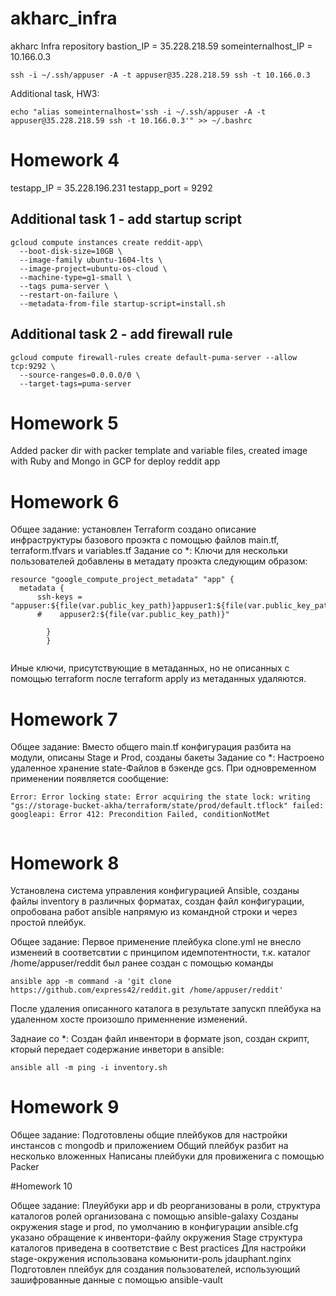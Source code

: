 # akharc_infra
akharc Infra repository
bastion_IP = 35.228.218.59
someinternalhost_IP = 10.166.0.3
```
ssh -i ~/.ssh/appuser -A -t appuser@35.228.218.59 ssh -t 10.166.0.3
```
Additional task, HW3:
```
echo "alias someinternalhost='ssh -i ~/.ssh/appuser -A -t appuser@35.228.218.59 ssh -t 10.166.0.3'" >> ~/.bashrc
```
# Homework 4
testapp_IP = 35.228.196.231
testapp_port = 9292
## Additional task 1 - add startup script
```
gcloud compute instances create reddit-app\
  --boot-disk-size=10GB \
  --image-family ubuntu-1604-lts \
  --image-project=ubuntu-os-cloud \
  --machine-type=g1-small \
  --tags puma-server \
  --restart-on-failure \
  --metadata-from-file startup-script=install.sh
```
## Additional task 2  - add firewall rule
```
gcloud compute firewall-rules create default-puma-server --allow tcp:9292 \
  --source-ranges=0.0.0.0/0 \
  --target-tags=puma-server
```
# Homework 5
Added packer dir with packer template and variable files, created image with Ruby and Mongo in GCP for deploy reddit app

# Homework 6
Общее задание: установлен Terraform создано описание инфраструктуры базового проэкта с помощью файлов main.tf, terraform.tfvars и variables.tf
Задание со *: Ключи для нескольки пользователей добавлены в метадату проэкта следующим образом:
```
resource "google_compute_project_metadata" "app" {
  metadata {
      ssh-keys = "appuser:${file(var.public_key_path)}appuser1:${file(var.public_key_path)}appuser2:${file(var.public_key_path)}"
      #    appuser2:${file(var.public_key_path)}"
      
        }
        }
        
```
Иные ключи, присутствующие в метаданных, но не описанных с помощью terraform после terraform apply из метаданных удаляются.
# Homework 7
Общее задание: Вместо общего main.tf конфигурация разбита на модули, описаны Stage и Prod, созданы бакеты
Задание со *: Настроено удаленное хранение state-Файлов в бэкенде gcs. При одновременном применении появляется сообщение:
```
Error: Error locking state: Error acquiring the state lock: writing "gs://storage-bucket-akha/terraform/state/prod/default.tflock" failed: googleapi: Error 412: Precondition Failed, conditionNotMet
        
```
# Homework 8

Установлена система управления конфигурацией Ansible, созданы файлы inventory в различных форматах, создан файл конфигурации, опробована работ ansible напрямую из командной строки и через простой плейбук.

Общее задание:
Первое применение плейбука clone.yml не внесло изменеий в соответсвтии с принципом идемпотентности, т.к. каталог /home/appuser/reddit был ранее создан с помощью команды 

```
ansible app -m command -a 'git clone https://github.com/express42/reddit.git /home/appuser/reddit' 
```
После удаления описанного каталога в результате  запускп плейбука на удаленном хосте произошло  применнение изменений.

Заднаие со *:
 Создан файл инвентори в формате json, создан скрипт, кторый передает содержание инветори в ansible:
```
ansible all -m ping -i inventory.sh

```
# Homework 9 
Общее задание:
Подготовлены общие  плейбуков для настройки инстансов с mongodb и приложением
Общий плейбук разбит на несколько вложенных
Написаны плейбуки для провиженига с помощью Packer

#Homework 10

Общее задание:
Плеуйбуки app и db реорганизованы в роли, структура каталогов ролей организована с помощью ansible-galaxy
Созданы окружения stage и prod, по умолчанию в конфигурации ansible.cfg указано обращение к инвентори-файлу окружения Stage
структура каталогов приведена в соответствие с Best practices
Для настройки stage-окружения использована комьюнити-роль jdauphant.nginx
Подготовлен плейбук для создания пользователей, использующий зашифрованные данные с помощью ansible-vault

